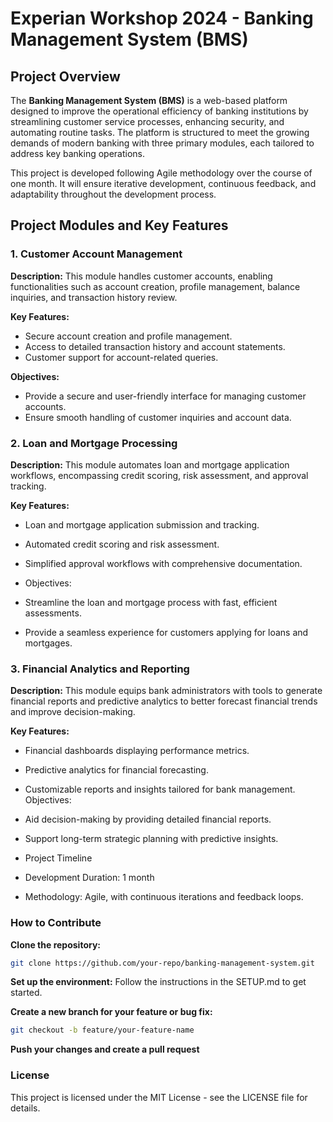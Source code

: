 # Experian Workshop 2024 - Banking Management System (BMS)
## Project Overview
The **Banking Management System (BMS)** is a web-based platform designed to improve the operational efficiency of banking institutions by streamlining customer service processes, enhancing security, and automating routine tasks. The platform is structured to meet the growing demands of modern banking with three primary modules, each tailored to address key banking operations.

This project is developed following Agile methodology over the course of one month. It will ensure iterative development, continuous feedback, and adaptability throughout the development process.

## Project Modules and Key Features
### 1. Customer Account Management
**Description:**
This module handles customer accounts, enabling functionalities such as account creation, profile management, balance inquiries, and transaction history review.

**Key Features:**

- Secure account creation and profile management.
- Access to detailed transaction history and account statements.
- Customer support for account-related queries.
  
**Objectives:**

- Provide a secure and user-friendly interface for managing customer accounts.
- Ensure smooth handling of customer inquiries and account data.
  
### 2. Loan and Mortgage Processing
**Description:**
This module automates loan and mortgage application workflows, encompassing credit scoring, risk assessment, and approval tracking.

**Key Features:**

- Loan and mortgage application submission and tracking.
- Automated credit scoring and risk assessment.
- Simplified approval workflows with comprehensive documentation.
- Objectives:

- Streamline the loan and mortgage process with fast, efficient assessments.
- Provide a seamless experience for customers applying for loans and mortgages.
### 3. Financial Analytics and Reporting
**Description:**
This module equips bank administrators with tools to generate financial reports and predictive analytics to better forecast financial trends and improve decision-making.

**Key Features:**

- Financial dashboards displaying performance metrics.
- Predictive analytics for financial forecasting.
- Customizable reports and insights tailored for bank management.
Objectives:

- Aid decision-making by providing detailed financial reports.
- Support long-term strategic planning with predictive insights.
- Project Timeline
- Development Duration: 1 month
- Methodology: Agile, with continuous iterations and feedback loops.
### How to Contribute
**Clone the repository:**

   ```bash
   git clone https://github.com/your-repo/banking-management-system.git
   ```

**Set up the environment:**
Follow the instructions in the SETUP.md to get started.

**Create a new branch for your feature or bug fix:**
```bash
git checkout -b feature/your-feature-name
```

**Push your changes and create a pull request**

### License
This project is licensed under the MIT License - see the LICENSE file for details.
